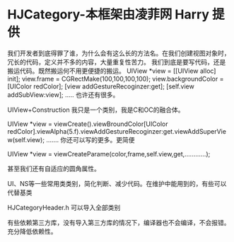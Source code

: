# HJCategory-本框架由凌菲网 Harry 提供

我们开发者到底得罪了谁，为什么会有这么长的方法名。在我们创建视图对象时，冗长的代码，定义并不多的内容，大量重复性苦力。
我们到底是要写代码，还是搬运代码。既然搬运何不用更便捷的搬运。
UIView *view = [[UIView alloc] init];
view.frame = CGRectMake(100,100,100,100);
view.backgroundColor = [UIColor redColor];
[view addGestureRecoginzer:get];
[self.view addSubView:view];
.....
也许还有很多。

UIView+Construction 我只是一个类别，我是C和OC的融合体。

UIView *view = viewCreate().viewBroundColor[UIColor redColor].viewAlpha(5.f).viewAddGestureRecoginzer:get.viewAddSuperView(self.view);
.......
你还可以写的更多。更简便

UIView *view = viewCreateParame(color,frame,self.view,get,............);

甚至我们还有自适应的圆角属性。


UI、NS等一些常用类类别，简化判断、减少代码。在维护中能用到的，有些可以代替基类


HJCategoryHeader.h 可以导入全部类别 

有些依赖第三方库，没有导入第三方库的情况下，编译器也不会编译，不会报错。充分降低依赖性。

